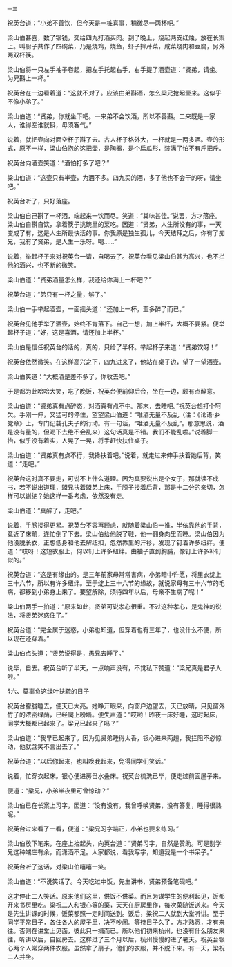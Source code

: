     一三 

   祝英台道：“小弟不善饮，但今天是一桩喜事，稍微尽一两杯吧。”

   梁山伯甚喜，数了银钱，交给四九打酒买肉。到了晚上，烧起两支红烛，放在长案上。叫厨子共作了四碗菜，乃是烧鸡，烧鱼，虾子拌芹菜，咸菜烧肉和豆腐，另外两双杯筷。

   梁山伯将一只左手袖子卷起，把左手托起右手，右手提了酒壶道：“贤弟，请坐。为兄斟上一杯。”

   祝英台在一边看着道：“这就不对了。应该由弟斟酒，怎么梁兄抢起壶来。这似乎不像小弟了。”

   梁山伯道：“贤弟，你就坐下吧。一来弟不会饮酒，所以不善斟。二来既是一家人，谁得空谁就斟，毋须客气。”

   说着，就把壶向对面空杯子斟了去。古人杯子格外大，一杯就是一两多酒。壶的形式，原不一样，梁山伯抱的这把壶，是陶器，是个扁瓜形，装满了怕不有斤把斤。

   祝英台向酒壶笑道：“酒怕打多了吧？”

   梁山伯道：“这壶只有半壶，为酒不多。四九买的酒，多了他也不会干的呀，请坐吧。”

   祝英台听了，只好落座。

   梁山伯自己斟了一杯酒，端起来一饮而尽。笑道：“其味甚佳。”说罢，方才落座。梁山伯自斟自饮，拿着筷子挑碗里的莱吃。因道：“贤弟，人生所没有的事，一天变成了有，这是人生所最快活的事。你我原是独生孤儿，今天结拜之后，你有了痴兄，我有了贤弟，是人生一乐呀。喝……”

   说着，举起杯子来对祝英台一请，自喝去了。祝英台看见梁山伯甚为高兴，也不拦他的酒兴，也不断的微笑。

   梁山伯道：“贤弟酒量怎么样，我还给你满上一杯吧？”

   祝英台道：“弟只有一杯之量，够了。”

   梁山伯一手举起酒壶，一面摇头道：“还加上一杯，至多醉了而已。”

   祝英台见他手举了酒壶，始终不肯落下。自己一想，加上半杯，大概不要紧。便举起杯子道：“好，这是喜酒，请还加上半杯。”

   梁山伯是信任祝英台的话的，真的，只给了半杯。举起杯子来道：“贤弟饮呀！”

   祝英台依然微笑。在这样高兴之下，四九进来了，他站在桌子边，望了一望酒壶。

   梁山伯笑道：“大概酒是差不多了，你收去吧。”

   于是都为此哈哈大笑，吃了晚饭，祝英台便前仰后合，坐在一边，颇有点醉意。

   梁山伯道：“贤弟真有点醉态，对酒真有点不中。那末，去睡吧。”祝英台想打个呵欠。手刚一伸，又猛可的停住，望望梁山伯道：“唯酒无量不及乱（注：《论语·乡党章》上，专门记载孔夫子的行动。有一句话，“唯酒无量不及乱”。那意思说，酒是没有量的，但喝下去绝不会乱来）这句话真是不错。我们不能乱啦。”说着脚一抬，似乎没有着实，人晃了一晃，将手赶快扶住桌子。

   梁山伯道：“贤弟真有点不行，我搀扶着吧。”说着，就走过来伸手扶着她后背，笑道：“走吧。”

   祝英台这时真不要走，可说不上什么道理。因为真要说出是个女子，那就读不成书，若不说出道理，盟兄扶着盟弟上床，手膀子搂着后背，那是十二分的亲切，怎样可以谢绝？她这样一番考虑，依然没有走。

   梁山伯道：“真醉了，走吧。”

   说着，手膀搂得更紧。祝英台不容再顾虑，就随着梁山伯一推，半依靠他的手背，竟近了床前，连忙倒了下去。梁山伯给他脱了鞋，他一翻身向里而睡。梁山伯因为他没脱长衣，正想低身和他去解纽扣，忽然靠里的汗衫，发现了钉着许多纽绊。便道：“哎呀！这短衣服上，何以钉上许多纽绊。由袖子直到胸脯，像钉上许多补钉似的。”

   祝英台道：“这是有缘由的。是三年前家母常常害病，小弟暗中许愿，将里衣绽上三十六节，所以有许多纽绊。至于绽上三十六节的缘故，就说家母有三十六节的毛病，都移到小弟身上来了。要望解除，须待四年以后，母亲不生病了呢！”

   梁山伯两手一拍道：“原来如此，贤弟可说孝心很重。不过这种孝心，是鬼神的说法，将贤弟迷惑住了。”

   祝英台道：“完全属于迷惑，小弟也知道，但穿着也有三年了，也没什么不便，所以现在还穿着。”

   梁山伯点头道：“贤弟说得是，愚兄去睡了。”

   说毕，自去。祝英台听了半天，一点响声没有，不觉私下赞道：“梁兄真是君子人啦。”

   §六、莫辜负这绿叶扶疏的日子

   祝英台朦胧睡去，便天已大亮。她睁开眼来，向窗户边望去，天已放晴，只见窗外竹子的浓密绿荫，已经爬上粉墙。便失声道：“哎哟！昨夜一床好睡，这时起床，同学大概都已起来了。梁兄已起来了吗？”

   梁山伯道：“我早已起来了。因为见贤弟睡得太香，银心进来两趟，我拦阻不必惊动，他就含笑不言出去了。”

   祝英台道：“以后你起来，也叫唤我起来，免得同学们笑话。”

   说着，忙穿衣起床。银心便进房舀水叠床。祝英台梳洗已毕，便走过前面屋子来。

   便道：“梁兄，小弟半夜里可曾惊动？”

   梁山伯已在长案上习字，因道：“没有没有，我曾呼唤贤弟，没有答复，睡得很熟呢。”

   祝英台过来看了一看，便道：“梁兄习字端正，小弟也要来练习。”

   梁山伯放下笔来，在座上抬起头，向英台道：“贤弟习字，自然是赞助。可是别学兄这种端庄有余，而潇洒不足。人家都说，看我写字，知道我是一个书呆子。”

   祝英台听了这话，对梁山伯嘻嘻一笑。

   梁山伯道：“不说笑话了。今天吃过中饭，先生讲书，贤弟预备笔砚吧。”

   这才停止二人笑话。原来他们这里，供饭不供菜。而且为谋学生的便利起见，饭都开来书房里吃。梁祝二人和银心等的菜，天天在厨房里作，每次菜随饭送来。今天是先生讲课的时候，饭菜都照一定时间送到。饭后，梁祝二人就到大堂听讲。至于同学平常日子，各住各人的屋子里，决不吵闹。等待日子久了，方才熟悉，才有来往。否则在讲堂上见面，彼此只一揖而已。所以他们初来杭州，也没有什么朋友来往，听讲以后，自回房去。这样过了三个月以后，杭州慢慢的进了暑天。祝英台银心两个人常穿两件衣服。虽然拿了扇子，他们的衣服，并不脱下来。有一天，梁祝二人并坐。

